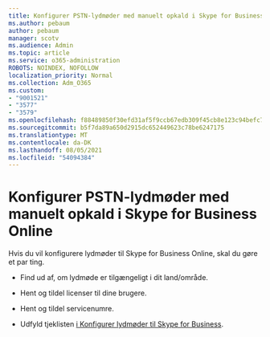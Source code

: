 ```yaml
---
title: Konfigurer PSTN-lydmøder med manuelt opkald i Skype for Business Online
ms.author: pebaum
author: pebaum
manager: scotv
ms.audience: Admin
ms.topic: article
ms.service: o365-administration
ROBOTS: NOINDEX, NOFOLLOW
localization_priority: Normal
ms.collection: Adm_O365
ms.custom:
- "9001521"
- "3577"
- "3579"
ms.openlocfilehash: f88489850f30efd31af5f9ccb67edb309f45cb8e123c94befc70fdd72ee98450
ms.sourcegitcommit: b5f7da89a650d2915dc652449623c78be6247175
ms.translationtype: MT
ms.contentlocale: da-DK
ms.lasthandoff: 08/05/2021
ms.locfileid: "54094384"
---
```

# <a name="setup-pstn-dial-in-audio-conferencing-in-skype-for-business-online"></a>Konfigurer PSTN-lydmøder med manuelt opkald i Skype for Business Online

Hvis du vil konfigurere lydmøder til Skype for Business Online, skal du gøre et par ting. 

- Find ud af, om lydmøde er tilgængeligt i dit land/område.

- Hent og tildel licenser til dine brugere.

- Hent og tildel servicenumre.

- Udfyld tjeklisten [i Konfigurer lydmøder til Skype for Business](https://docs.microsoft.com/SkypeForBusiness/audio-conferencing-in-office-365/set-up-audio-conferencing).
